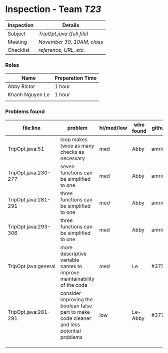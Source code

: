 # Inspection - Team *T23* 
 
| Inspection | Details |
| ----- | ----- |
| Subject | *TripOpt.java (full file)* |
| Meeting | *November 30, 10AM, class* |
| Checklist | *reference, URL, etc.* |

### Roles

| Name | Preparation Time |
| ---- | ---- |
| Abby Rictor | 1 hour |
| Khanh Nguyen Le | 1 hour |
| | |

### Problems found

| file:line | problem | hi/med/low | who found | github#  |
| ---- | ---- | ---- | ---- | ---- |
| TripOpt.java:51 | loop makes twice as many checks as necessary | med | Abby | amrictor |
| TripOpt.java:230-277 | seven functions can be simplified to one | med | Abby | amrictor |
| TripOpt.java:281-291 | three functions can be simplified to one | med | Abby | amrictor |
| TripOpt.java:293-306 | three functions can be simplified to one | med | Abby | amrictor |
| TripOpt.java:general | more descriptive variable names to improve maintainability of the code | med | Le | #375 |
| TripOpt.java:281-291 | consider improving the boolean false part to make code cleaner and less potential problems | low | Le-Abby | #377 |
|  | | | | |
|  | | | | |
|  | | | | |
 
